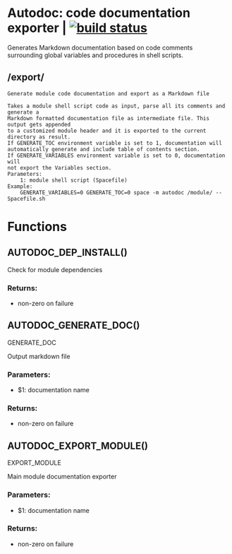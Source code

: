 # Autodoc: code documentation exporter | [![build status](https://gitlab.com/space-sh/autodoc/badges/master/build.svg)](https://gitlab.com/space-sh/autodoc/commits/master)

Generates Markdown documentation based on code comments surrounding global variables and procedures in shell scripts.



## /export/
	Generate module code documentation and export as a Markdown file

	Takes a module shell script code as input, parse all its comments and generate a
	Markdown formatted documentation file as intermediate file. This output gets appended
	to a customized module header and it is exported to the current directory as result.
	If GENERATE_TOC environment variable is set to 1, documentation will
	automatically generate and include table of contents section.
	If GENERATE_VARIABLES environment variable is set to 0, documentation will
	not export the Variables section.
	Parameters:
	    1: module shell script (Spacefile)
	Example:
	    GENERATE_VARIABLES=0 GENERATE_TOC=0 space -m autodoc /module/ -- Spacefile.sh
	


# Functions 

## AUTODOC\_DEP\_INSTALL()  
  
  
  
Check for module dependencies  
  
### Returns:  
- non-zero on failure  
  
  
  
## AUTODOC\_GENERATE\_DOC()  
  
GENERATE\_DOC  
  
Output markdown file  
  
### Parameters:  
- $1: documentation name  
  
### Returns:  
- non-zero on failure  
  
  
  
## AUTODOC\_EXPORT\_MODULE()  
  
EXPORT\_MODULE  
  
Main module documentation exporter  
  
### Parameters:  
- $1: documentation name  
  
### Returns:  
- non-zero on failure  
  
  
  
